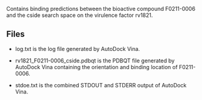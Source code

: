 Contains binding predictions between the bioactive compound F0211-0006 and the cside search space on the virulence factor rv1821.

## Files

- log.txt is the log file generated by AutoDock Vina.

- rv1821_F0211-0006_cside.pdbqt is the PDBQT file generated by AutoDock Vina containing the orientation and binding location of F0211-0006.

- stdoe.txt is the combined STDOUT and STDERR output of AutoDock Vina.

